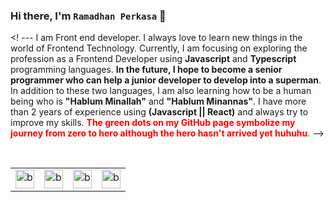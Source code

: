 ### Hi there, I'm `Ramadhan Perkasa` 👋
<! ---
I am Front end developer. I always love to learn new things in the world of Frontend Technology. Currently, I am focusing on exploring the profession as a Frontend Developer using <b>Javascript</b> and <b>Typescript</b> programming languages. <b>In the future, I hope to become a senior programmer who can help a junior developer to develop into a superman</b>. In addition to these two languages, I am also learning how to be a human being who is <b>"Hablum Minallah"</b> and <b>"Hablum Minannas"</b>. I have more than 2 years of experience using <b>(Javascript || React)</b> and always try to improve my skills. <b style="color: red;">The green dots on my GitHub page symbolize my journey from zero to hero although the hero hasn't arrived yet huhuhu</b>.
-->




<br />

<table>
  <tr>
    <td valign="center"><img src="https://www.datocms-assets.com/75941/1657707878-nextjs_logo.png" alt="base-type" width="30" /></td>
    <td valign="center"><img src="https://upload.wikimedia.org/wikipedia/commons/thumb/a/a7/React-icon.svg/1200px-React-icon.svg.png" alt="base-type" width="30" /></td>
    <td valign="center"><img src="https://upload.wikimedia.org/wikipedia/commons/thumb/4/4c/Typescript_logo_2020.svg/1200px-Typescript_logo_2020.svg.png" alt="base-type" width="30" /></td>
    <td valign="center"><img src="https://upload.wikimedia.org/wikipedia/commons/thumb/d/d5/Tailwind_CSS_Logo.svg/1200px-Tailwind_CSS_Logo.svg.png" alt="base-type" width="30" /></td>
  </tr>
</table>



<!-- ##### 🌏 .
##### 🎸 Playing guitar it's my hobby
##### 🐵 Don't judge a book by it's cover.
##### 🔥 You can contact me on instagram https://www.instagram.com/ra.maaa7374/.
 -->
